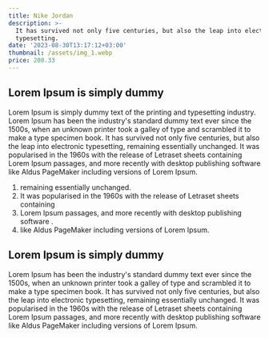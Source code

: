 ```yaml
---
title: Nike Jordan
description: >-
  It has survived not only five centuries, but also the leap into electronic
  typesetting.
date: '2023-08-30T13:17:12+03:00'
thumbnail: /assets/img_1.webp
price: 200.33
---
```

## Lorem Ipsum is simply dummy

Lorem Ipsum is simply dummy text of the printing and typesetting industry. Lorem Ipsum has been the industry's standard dummy text ever since the 1500s, when an unknown printer took a galley of type and scrambled it to make a type specimen book. It has survived not only five centuries, but also the leap into electronic typesetting, remaining essentially unchanged. It was popularised in the 1960s with the release of Letraset sheets containing Lorem Ipsum passages, and more recently with desktop publishing software like Aldus PageMaker including versions of Lorem Ipsum.

1.  remaining essentially unchanged. 
2. It was popularised in the 1960s with the release of Letraset sheets containing 
3. Lorem Ipsum passages, and more recently with desktop publishing software .
4. like Aldus PageMaker including versions of Lorem Ipsum.

## Lorem Ipsum is simply dummy

 Lorem Ipsum has been the industry's standard dummy text ever since the 1500s, when an unknown printer took a galley of type and scrambled it to make a type specimen book. It has survived not only five centuries, but also the leap into electronic typesetting, remaining essentially unchanged. It was popularised in the 1960s with the release of Letraset sheets containing Lorem Ipsum passages, and more recently with desktop publishing software like Aldus PageMaker including versions of Lorem Ipsum.
